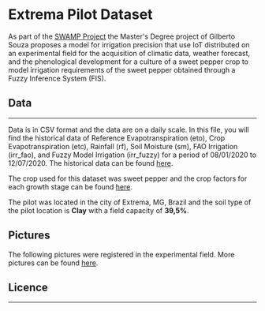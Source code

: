 # Extrema Pilot Dataset
 
  As part of the  [SWAMP Project](http://swamp-project.org) the Master's Degree project  of Gilberto Souza proposes a model for irrigation precision that use IoT distributed on an experimental field for the acquisition of climatic data, weather forecast, and the phenological development for a culture of a sweet pepper crop to model irrigation requirements of the sweet pepper obtained through a Fuzzy Inference System (FIS). 

  ## Data
  ----
 Data is in CSV format and the data are on a daily scale. 
 In this file, you will find the historical data of Reference Evapotranspiration (eto), Crop Evapotranspiration (etc), Rainfall (rf), Soil Moisture (sm), FAO Irrigation (irr_fao), and Fuzzy Model Irrigation (irr_fuzzy) for a period of 08/01/2020 to 12/07/2020. The historical data can be found [here]().

 The crop used for this dataset was sweet pepper and the crop factors for each growth stage can be found [here]().

The pilot was located in the city of Extrema, MG, Brazil and the soil type of the pilot location is **Clay** with a field capacity of **39,5%**.
## Pictures

The following pictures were registered in the experimental field. More pictures can be found [here]().




## Licence
---

